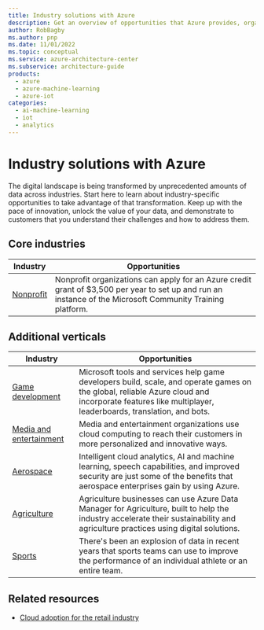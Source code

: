 ```yaml
---
title: Industry solutions with Azure
description: Get an overview of opportunities that Azure provides, organized to various industries, including retail, financial, healthcare, manufacturing, and many more.
author: RobBagby
ms.author: pnp
ms.date: 11/01/2022
ms.topic: conceptual
ms.service: azure-architecture-center
ms.subservice: architecture-guide
products:
  - azure
  - azure-machine-learning
  - azure-iot
categories:
  - ai-machine-learning
  - iot
  - analytics
---
```


# Industry solutions with Azure
  
The digital landscape is being transformed by unprecedented amounts of data across industries. Start here to learn about industry-specific opportunities to take advantage of that transformation. Keep up with the pace of innovation, unlock the value of your data, and demonstrate to customers that you understand their challenges and how to address them.

## Core industries

|Industry  |Opportunities  |
|---------|---------|
|[Nonprofit](/azure/industry/training-services/microsoft-community-training/public-preview-version/infrastructure-management/install-your-platform-instance/setup-platform-instance-on-azure-subscription-for-nonprofits?toc=/azure/architecture/toc.json&bc=/azure/architecture/_bread/toc.json)     |   Nonprofit organizations can apply for an Azure credit grant of $3,500 per year to set up and run an instance of the Microsoft Community Training platform.      |

## Additional verticals

|Industry  |Opportunities  |
|---------|---------|
|[Game development](game-development.md)     |    Microsoft tools and services help game developers build, scale, and operate games on the global, reliable Azure cloud and incorporate features like multiplayer, leaderboards, translation, and bots.      |
|[Media and entertainment](media.md)     |   Media and entertainment organizations use cloud computing to reach their customers in more personalized and innovative ways.      |
|[Aerospace](aerospace.md)     |     Intelligent cloud analytics, AI and machine learning, speech capabilities, and improved security are just some of the benefits that aerospace enterprises gain by using Azure.    |
|[Agriculture](/azure/data-manager-for-agri/overview-azure-data-manager-for-agriculture) | Agriculture businesses can use Azure Data Manager for Agriculture, built to help the industry accelerate their sustainability and agriculture practices using digital solutions. |
|[Sports](../industries/sports.md)     |    There's been an explosion of data in recent years that sports teams can use to improve the performance of an individual athlete or an entire team.     |

## Related resources

- [Cloud adoption for the retail industry](/azure/cloud-adoption-framework/industry/retail)
